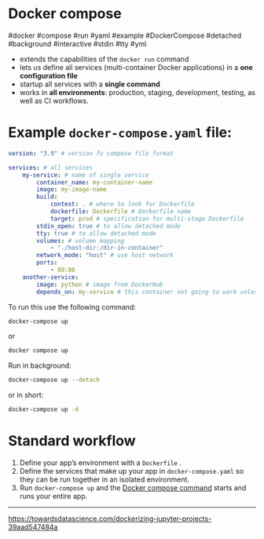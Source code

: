 # Docker compose

#docker #compose #run #yaml #example #DockerCompose #detached #background #interactive #stdin #tty #yml

- extends the capabilities of the `docker run` command 
- lets us define all services (multi-container Docker applications) in a **one configuration file**
- startup all services with a **single command**
- works in **all environments**: production, staging, development, testing, as well as CI workflows.

# Example `docker-compose.yaml` file:

```yaml
version: "3.9" # version fo compose file format

services: # all services
    my-service: # name of single service
        container_name: my-container-name
        image: my-image-name
        build:
            context: . # where to look for Dockerfile
            dockerfile: Dockerfile # Dockerfile name
            target: prod # specification for multi-stage Dockerfile
        stdin_open: true # to allow detached mode
        tty: true # to allow detached mode
        volumes: # volume mapping
            - "./host-dir:/dir-in-container"
        network_mode: "host" # use host network
		ports: 
			- 80:80 
	another-service: 
		image: python # image from DockerHub 
		depends_on: my-service # this container not going to work unless my-service is running
```

To run this use the following command:

```bash
docker-compose up
```
or 
```bash
docker compose up
```

Run in background:

```bash
docker-compose up --detach
```
or in short:

```bash
docker-compose up -d
```
# Standard workflow

1. Define your app’s environment with a `Dockerfile` .
2. Define the services that make up your app in `docker-compose.yaml` so they can be run together in an isolated environment.
3. Run `docker-compose up` and the [Docker compose command](https://docs.docker.com/compose/cli-command/) starts and runs your entire app. 

---
https://towardsdatascience.com/dockerizing-jupyter-projects-39aad547484a